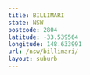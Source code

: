 ```yaml
---
title: BILLIMARI
state: NSW
postcode: 2804
latitude: -33.539564
longitude: 148.633991
url: /nsw/billimari/
layout: suburb
---
```

